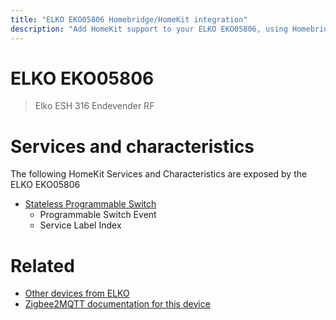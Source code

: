 ```yaml
---
title: "ELKO EKO05806 Homebridge/HomeKit integration"
description: "Add HomeKit support to your ELKO EKO05806, using Homebridge, Zigbee2MQTT and homebridge-z2m."
---
```

<!---
This file has been GENERATED using src/docgen/docgen.ts
DO NOT EDIT THIS FILE MANUALLY!
-->
# ELKO EKO05806
> Elko ESH 316 Endevender RF


# Services and characteristics
The following HomeKit Services and Characteristics are exposed by
the ELKO EKO05806

* [Stateless Programmable Switch](../../action.md)
  * Programmable Switch Event
  * Service Label Index


# Related
* [Other devices from ELKO](../index.md#elko)
* [Zigbee2MQTT documentation for this device](https://www.zigbee2mqtt.io/devices/EKO05806.html)